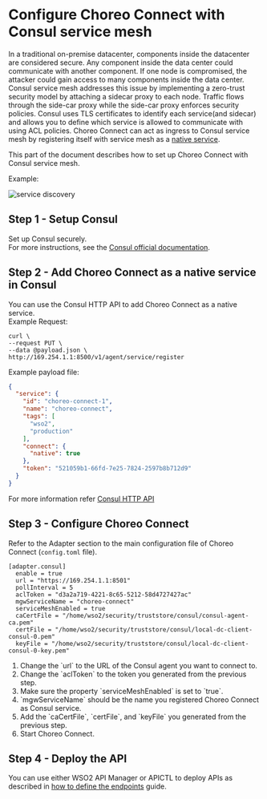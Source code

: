# Configure Choreo Connect with Consul service mesh

In a traditional on-premise datacenter, components inside the datacenter are considered secure. Any component inside the data center could communicate with another component.
If one node is compromised, the attacker could gain access to many components inside the data center.
Consul service mesh addresses this issue by implementing a zero-trust security model by attaching a sidecar proxy to each node. Traffic flows through the side-car proxy while the side-car proxy enforces security policies.
Consul uses TLS certificates to identify each service(and sidecar) and allows you to define which service is allowed to communicate with using ACL policies.
Choreo Connect can act as ingress to Consul service mesh by registering itself with service mesh as a [native service](https://www.consul.io/docs/connect/native).<br>

This part of the document describes how to set up Choreo Connect with Consul service mesh.<br>

Example:

![service discovery]({{base_path}}/assets/img/deploy/consul-reference-with-mesh.png)

## Step 1 - Setup Consul
Set up Consul securely.<br>
For more instructions, see the [Consul official documentation](https://www.consul.io/docs).
## Step 2 - Add Choreo Connect as a native service in Consul
You can use the Consul HTTP API to add Choreo Connect as a native service.<br>
Example Request:
```shell
curl \
--request PUT \
--data @payload.json \
http://169.254.1.1:8500/v1/agent/service/register
```
Example payload file:
```json
{
  "service": {
    "id": "choreo-connect-1",
    "name": "choreo-connect",
    "tags": [
      "wso2",
      "production"
    ],
    "connect": {
      "native": true
    },
    "token": "521059b1-66fd-7e25-7824-2597b8b712d9"
  }
}
```
For more information refer [Consul HTTP API](https://www.consul.io/api-docs/agent/service#register-service)

## Step 3 - Configure Choreo Connect
Refer to the Adapter section to the main configuration file of Choreo Connect (`config.toml` file). 
```
[adapter.consul]
  enable = true
  url = "https://169.254.1.1:8501"
  pollInterval = 5
  aclToken = "d3a2a719-4221-8c65-5212-58d4727427ac"
  mgwServiceName = "choreo-connect"
  serviceMeshEnabled = true
  caCertFile = "/home/wso2/security/truststore/consul/consul-agent-ca.pem"
  certFile = "/home/wso2/security/truststore/consul/local-dc-client-consul-0.pem"
  keyFile = "/home/wso2/security/truststore/consul/local-dc-client-consul-0-key.pem"
```
<ol>
<li>Change the `url` to the URL of the Consul agent you want to connect to.<br></li>
<li>Change the `aclToken` to the token you generated from the previous step.<br></li>
<li>Make sure the property `serviceMeshEnabled` is set to `true`.<br></li>
<li>`mgwServiceName` should be the name you registered Choreo Connect as Consul service.<br></li>
<li>Add the `caCertFile`, `certFile`, and `keyFile` you generated from the previous step.<br></li>
<li>Start Choreo Connect.</li>
</ol>

## Step 4 - Deploy the API
You can use either WSO2 API Manager or APICTL to deploy APIs as described in [how to define the endpoints]({{base_path}}/deploy-and-publish/deploy-on-gateway/choreo-connect/service-discovery/service-discovery-overview/#how-to-define-the-endpoints) guide.